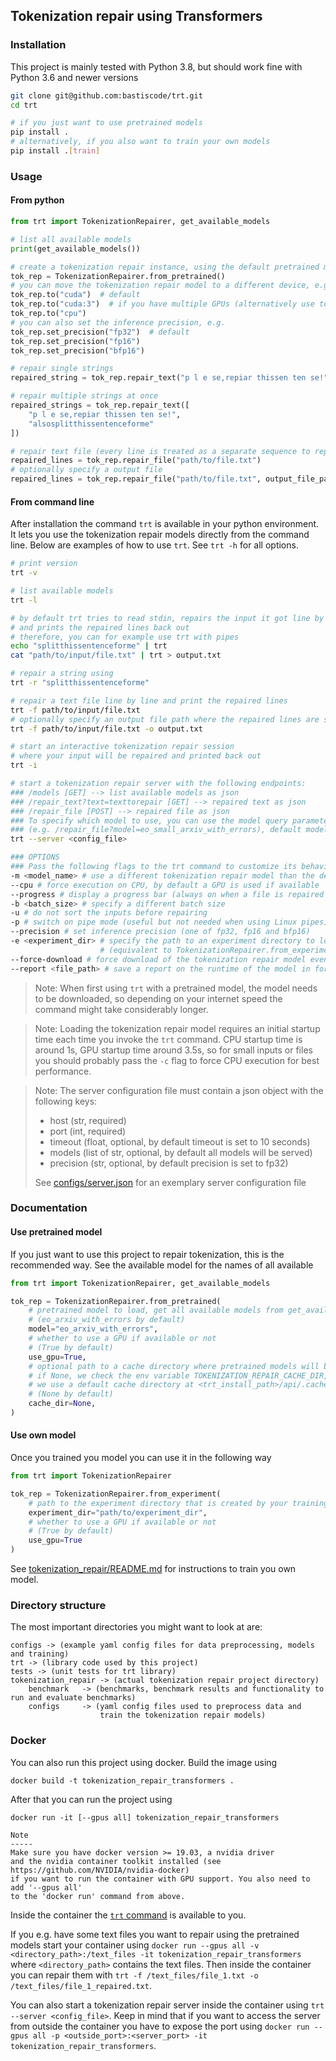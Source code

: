 ## Tokenization repair using Transformers

### Installation

This project is mainly tested with Python 3.8, but should work fine with Python 3.6 and newer versions

```bash
git clone git@github.com:bastiscode/trt.git
cd trt

# if you just want to use pretrained models
pip install .
# alternatively, if you also want to train your own models
pip install .[train]

```

### Usage

#### From python

```python
from trt import TokenizationRepairer, get_available_models

# list all available models
print(get_available_models())

# create a tokenization repair instance, using the default pretrained model
tok_rep = TokenizationRepairer.from_pretrained()
# you can move the tokenization repair model to a different device, e.g.
tok_rep.to("cuda")  # default
tok_rep.to("cuda:3")  # if you have multiple GPUs (alternatively use tok_rep.to(3))
tok_rep.to("cpu")
# you can also set the inference precision, e.g.
tok_rep.set_precision("fp32")  # default
tok_rep.set_precision("fp16")
tok_rep.set_precision("bfp16")

# repair single strings
repaired_string = tok_rep.repair_text("p l e se,repiar thissen ten se!")

# repair multiple strings at once
repaired_strings = tok_rep.repair_text([
    "p l e se,repiar thissen ten se!",
    "alsosplitthissentenceforme"
])

# repair text file (every line is treated as a separate sequence to repair)
repaired_lines = tok_rep.repair_file("path/to/file.txt")
# optionally specify a output file
repaired_lines = tok_rep.repair_file("path/to/file.txt", output_file_path="save/output/here.txt")
```

#### From command line

After installation the command `trt` is available in your python environment. It lets you use the tokenization repair
models directly from the command line. Below are examples of how to use `trt`. See `trt -h` for all options.

```bash
# print version
trt -v

# list available models
trt -l

# by default trt tries to read stdin, repairs the input it got line by line 
# and prints the repaired lines back out
# therefore, you can for example use trt with pipes
echo "splitthissentenceforme" | trt
cat "path/to/input/file.txt" | trt > output.txt

# repair a string using
trt -r "splitthissentenceforme"

# repair a text file line by line and print the repaired lines
trt -f path/to/input/file.txt
# optionally specify an output file path where the repaired lines are saved
trt -f path/to/input/file.txt -o output.txt

# start an interactive tokenization repair session
# where your input will be repaired and printed back out
trt -i

# start a tokenization repair server with the following endpoints:
### /models [GET] --> list available models as json 
### /repair_text?text=texttorepair [GET] --> repaired text as json
### /repair_file [POST] --> repaired file as json
### To specify which model to use, you can use the model query parameter 
### (e.g. /repair_file?model=eo_small_arxiv_with_errors), default model is eo_large_arxiv_with_errors
trt --server <config_file>

### OPTIONS
### Pass the following flags to the trt command to customize its behaviour
-m <model_name> # use a different tokenization repair model than the default one 
--cpu # force execution on CPU, by default a GPU is used if available
--progress # display a progress bar (always on when a file is repaired using -f)
-b <batch_size> # specify a different batch size
-u # do not sort the inputs before repairing
-p # switch on pipe mode (useful but not needed when using Linux pipes)
--precision # set inference precision (one of fp32, fp16 and bfp16)
-e <experiment_dir> # specify the path to an experiment directory to load the model from 
                    # (equivalent to TokenizationRepairer.from_experiment(experiment_dir) in python API)
--force-download # force download of the tokenization repair model even if it was already downloaded
--report <file_path> # save a report on the runtime of the model in form of a markdown table in a file
```

> Note: When first using `trt` with a pretrained model, the model needs to be downloaded, so depending on
> your internet speed the command might take considerably longer.

> Note: Loading the tokenization repair model requires an initial startup time each time you
> invoke the `trt` command. CPU startup time is around 1s, GPU startup time around 3.5s, so for small
> inputs or files you should probably pass the `-c` flag to force CPU execution for best performance.

> Note: The server configuration file must contain a json object with the following keys:
> - host (str, required)
> - port (int, required)
> - timeout (float, optional, by default timeout is set to 10 seconds)
> - models (list of str, optional, by default all models will be served)
> - precision (str, optional, by default precision is set to fp32)
> 
> See [configs/server.json](configs/server.json) for an exemplary server configuration file

### Documentation

#### Use pretrained model

If you just want to use this project to repair tokenization, this is the recommended way. See the available model for
the names of all available

```python
from trt import TokenizationRepairer, get_available_models

tok_rep = TokenizationRepairer.from_pretrained(
    # pretrained model to load, get all available models from get_available_models() 
    # (eo_arxiv_with_errors by default)
    model="eo_arxiv_with_errors",
    # whether to use a GPU if available or not 
    # (True by default)
    use_gpu=True,
    # optional path to a cache directory where pretrained models will be downloaded to,
    # if None, we check the env variable TOKENIZATION_REPAIR_CACHE_DIR, if it is not set 
    # we use a default cache directory at <trt_install_path>/api/.cache 
    # (None by default)
    cache_dir=None,
)
```

#### Use own model

Once you trained you model you can use it in the following way

```python
from trt import TokenizationRepairer

tok_rep = TokenizationRepairer.from_experiment(
    # path to the experiment directory that is created by your training run
    experiment_dir="path/to/experiment_dir",
    # whether to use a GPU if available or not 
    # (True by default)
    use_gpu=True
)
```

See [tokenization_repair/README.md](tokenization_repair/README.md) for instructions to train you own model.

### Directory structure

The most important directories you might want to look at are:

```
configs -> (example yaml config files for data preprocessing, models and training)
trt -> (library code used by this project)
tests -> (unit tests for trt library)
tokenization_repair -> (actual tokenization repair project directory)
    benchmark   -> (benchmarks, benchmark results and functionality to run and evaluate benchmarks)
    configs     -> (yaml config files used to preprocess data and 
                    train the tokenization repair models)
```

### Docker

You can also run this project using docker. Build the image using

`docker build -t tokenization_repair_transformers .`

After that you can run the project using

```
docker run -it [--gpus all] tokenization_repair_transformers

Note
-----
Make sure you have docker version >= 19.03, a nvidia driver
and the nvidia container toolkit installed (see https://github.com/NVIDIA/nvidia-docker)
if you want to run the container with GPU support. You also need to add '--gpus all' 
to the 'docker run' command from above.
```

Inside the container the [`trt` command](#from-command-line) is available to you.

If you e.g. have some text files you want to repair using the pretrained models start your container using
`docker run --gpus all -v <directory_path>:/text_files -it tokenization_repair_transformers` where `<directory_path>`
contains the text files. Then inside the container you can repair them
with `trt -f /text_files/file_1.txt -o /text_files/file_1_repaired.txt`.

You can also start a tokenization repair server inside the container using `trt --server <config_file>`. Keep in mind
that if you want to access the server from outside the container you have to expose the port using
`docker run --gpus all -p <outside_port>:<server_port> -it tokenization_repair_transformers`.
